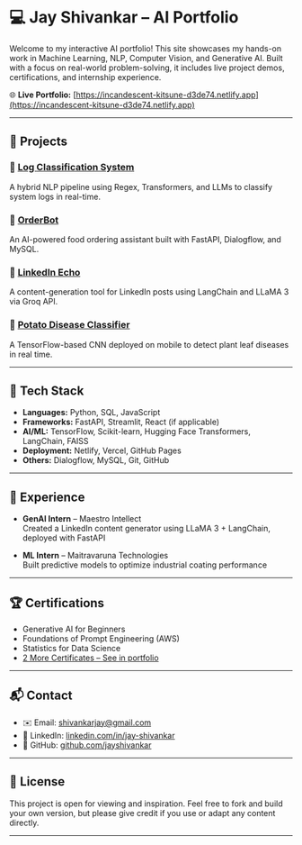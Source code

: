 # 💻 Jay Shivankar – AI Portfolio


Welcome to my interactive AI portfolio! This site showcases my hands-on work in Machine Learning, NLP, Computer Vision, and Generative AI. Built with a focus on real-world problem-solving, it includes live project demos, certifications, and internship experience.

🌐 **Live Portfolio:** [https://incandescent-kitsune-d3de74.netlify.app](https://incandescent-kitsune-d3de74.netlify.app)

---

## 🚀 Projects

### 🔹 [Log Classification System](https://github.com/jayshivankar/Log-Classification)
A hybrid NLP pipeline using Regex, Transformers, and LLMs to classify system logs in real-time.

### 🔹 [OrderBot](https://github.com/jayshivankar/Order-Bot)
An AI-powered food ordering assistant built with FastAPI, Dialogflow, and MySQL.

### 🔹 [LinkedIn Echo](https://github.com/jayshivankar/LinkedIn-Echo)
A content-generation tool for LinkedIn posts using LangChain and LLaMA 3 via Groq API.

### 🔹 [Potato Disease Classifier](https://github.com/jayshivankar/Potato-Disease-Classification)
A TensorFlow-based CNN deployed on mobile to detect plant leaf diseases in real time.

---

## 🧠 Tech Stack

- **Languages:** Python, SQL, JavaScript
- **Frameworks:** FastAPI, Streamlit, React (if applicable)
- **AI/ML:** TensorFlow, Scikit-learn, Hugging Face Transformers, LangChain, FAISS
- **Deployment:** Netlify, Vercel, GitHub Pages
- **Others:** Dialogflow, MySQL, Git, GitHub

---

## 🧪 Experience

- **GenAI Intern** – Maestro Intellect  
  Created a LinkedIn content generator using LLaMA 3 + LangChain, deployed with FastAPI

- **ML Intern** – Maitravaruna Technologies  
  Built predictive models to optimize industrial coating performance

---

## 🏆 Certifications

- Generative AI for Beginners  
- Foundations of Prompt Engineering (AWS)  
- Statistics for Data Science  
- [2 More Certificates – See in portfolio](https://incandescent-kitsune-d3de74.netlify.app)

---

## 📬 Contact

- ✉️ Email: shivankarjay@gmail.com  
- 🔗 LinkedIn: [linkedin.com/in/jay-shivankar](https://linkedin.com/in/jay-shivankar)  
- 🐙 GitHub: [github.com/jayshivankar](https://github.com/jayshivankar)

---

## 📌 License

This project is open for viewing and inspiration. Feel free to fork and build your own version, but please give credit if you use or adapt any content directly.

---

